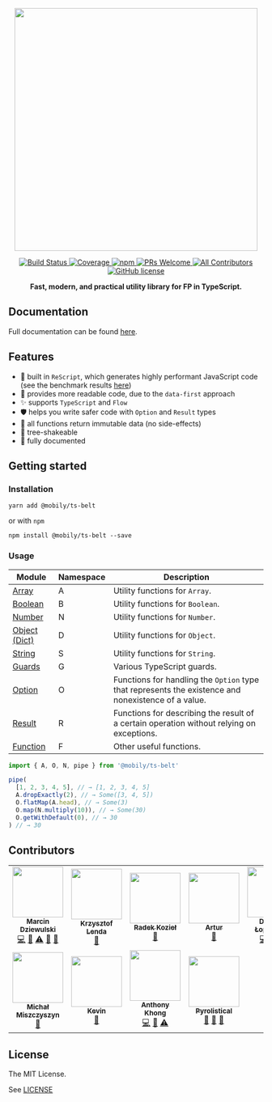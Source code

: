 <p align="center">
  <img src="https://raw.githubusercontent.com/mobily/ts-belt/master/assets/ts-belt-frame.png" width="480">
</p>

<p align="center">
  <a href="https://app.circleci.com/pipelines/github/mobily/ts-belt">
    <img src="https://img.shields.io/circleci/build/github/mobily/ts-belt.svg?style=flat-square&amp;logo=circleci" alt="Build Status">
  </a>
  <a href="https://coveralls.io/github/mobily/ts-belt?branch=master">
    <img src="https://img.shields.io/coveralls/github/mobily/ts-belt.svg?style=flat-square&amp;logo=coveralls" alt="Coverage">
  </a>
  <a href="https://www.npmjs.com/package/@mobily/ts-belt">
    <img src="https://img.shields.io/npm/v/@mobily/ts-belt.svg?style=flat-square&amp;logo=npm" alt="npm">
  </a>
  <a href="http://makeapullrequest.com">
    <img src="https://img.shields.io/badge/PRs-welcome-brightgreen.svg?style=flat-square" alt="PRs Welcome">
  </a>
  <a href="#contributors">
    <img src="https://img.shields.io/badge/all_contributors-10-orange.svg?style=flat-square" alt="All Contributors">
  </a>
  <a href="https://github.com/mobily/ts-belt/blob/master/LICENSE">
    <img src="https://img.shields.io/badge/license-MIT-blue.svg?style=flat-square" alt="GitHub license">
  </a>
</p>

<p align="center">
  <strong>Fast, modern, and practical utility library for FP in TypeScript.</strong>
</p>

## Documentation

Full documentation can be found [here](https://mobily.github.io/ts-belt/).

## Features

- 🚀 built in `ReScript`, which generates highly performant JavaScript code (see the benchmark results [here](https://mobily.github.io/ts-belt/benchmarks/introduction))
- 👀 provides more readable code, due to the `data-first` approach
- ✨ supports `TypeScript` and `Flow`
- 🛡 helps you write safer code with `Option` and `Result` types
- 🎯 all functions return immutable data (no side-effects)
- 🌲 tree-shakeable
- 📝 fully documented

## Getting started

### Installation

```shell
yarn add @mobily/ts-belt
```

or with `npm`

```shell
npm install @mobily/ts-belt --save
```

### Usage

| Module | Namespace | Description |
|--|-----------|--|
| [Array](https://mobily.github.io/ts-belt/api/array) | A | Utility functions for `Array`. |
| [Boolean](https://mobily.github.io/ts-belt/api/boolean) | B | Utility functions for `Boolean`. |
| [Number](https://mobily.github.io/ts-belt/api/number) | N | Utility functions for `Number`. |
| [Object (Dict)](https://mobily.github.io/ts-belt/api/object) | D | Utility functions for `Object`. |
| [String](https://mobily.github.io/ts-belt/api/string) | S | Utility functions for `String`. |
| [Guards](https://mobily.github.io/ts-belt/api/guards) | G | Various TypeScript guards. |
| [Option](https://mobily.github.io/ts-belt/api/option) | O | Functions for handling the `Option` type that represents the existence and nonexistence of a value. |
| [Result](https://mobily.github.io/ts-belt/api/result) | R | Functions for describing the result of a certain operation without relying on exceptions. |
| [Function](https://mobily.github.io/ts-belt/api/function) | F | Other useful functions. |

```typescript
import { A, O, N, pipe } from '@mobily/ts-belt'

pipe(
  [1, 2, 3, 4, 5], // → [1, 2, 3, 4, 5]
  A.dropExactly(2), // → Some([3, 4, 5])
  O.flatMap(A.head), // → Some(3)
  O.map(N.multiply(10)), // → Some(30)
  O.getWithDefault(0), // → 30
) // → 30
```


## Contributors

<!-- ALL-CONTRIBUTORS-LIST:START - Do not remove or modify this section -->
<!-- prettier-ignore-start -->
<!-- markdownlint-disable -->
<table>
  <tr>
    <td align="center"><a href="https://twitter.com/__marcin_"><img src="https://avatars1.githubusercontent.com/u/1467712?v=4?s=100" width="100px;" alt=""/><br /><sub><b>Marcin Dziewulski</b></sub></a><br /><a href="https://github.com/mobily/ts-belt/commits?author=mobily" title="Code">💻</a> <a href="https://github.com/mobily/ts-belt/commits?author=mobily" title="Documentation">📖</a> <a href="https://github.com/mobily/ts-belt/commits?author=mobily" title="Tests">⚠️</a> <a href="#design-mobily" title="Design">🎨</a> <a href="#maintenance-mobily" title="Maintenance">🚧</a></td>
    <td align="center"><a href="http://github.com/foull"><img src="https://avatars.githubusercontent.com/u/902819?v=4?s=100" width="100px;" alt=""/><br /><sub><b>Krzysztof Lenda</b></sub></a><br /><a href="https://github.com/mobily/ts-belt/commits?author=foull" title="Documentation">📖</a></td>
    <td align="center"><a href="https://github.com/panr"><img src="https://avatars.githubusercontent.com/u/1303365?v=4?s=100" width="100px;" alt=""/><br /><sub><b>Radek Kozieł</b></sub></a><br /><a href="https://github.com/mobily/ts-belt/commits?author=panr" title="Documentation">📖</a></td>
    <td align="center"><a href="https://github.com/Fortidude"><img src="https://avatars.githubusercontent.com/u/8781462?v=4?s=100" width="100px;" alt=""/><br /><sub><b>Artur</b></sub></a><br /><a href="https://github.com/mobily/ts-belt/commits?author=Fortidude" title="Documentation">📖</a></td>
    <td align="center"><a href="https://github.com/domeknn"><img src="https://avatars.githubusercontent.com/u/9402280?v=4?s=100" width="100px;" alt=""/><br /><sub><b>Dominik Łopaciński</b></sub></a><br /><a href="https://github.com/mobily/ts-belt/commits?author=domeknn" title="Code">💻</a> <a href="https://github.com/mobily/ts-belt/commits?author=domeknn" title="Documentation">📖</a> <a href="https://github.com/mobily/ts-belt/commits?author=domeknn" title="Tests">⚠️</a></td>
    <td align="center"><a href="https://github.com/Eghizio"><img src="https://avatars.githubusercontent.com/u/32049761?v=4?s=100" width="100px;" alt=""/><br /><sub><b>Jakub Wąsik</b></sub></a><br /><a href="https://github.com/mobily/ts-belt/commits?author=Eghizio" title="Documentation">📖</a></td>
    <td align="center"><a href="https://github.com/Dilven"><img src="https://avatars.githubusercontent.com/u/26671751?v=4?s=100" width="100px;" alt=""/><br /><sub><b>Krystian Mateusiak</b></sub></a><br /><a href="https://github.com/mobily/ts-belt/commits?author=Dilven" title="Code">💻</a> <a href="https://github.com/mobily/ts-belt/commits?author=Dilven" title="Documentation">📖</a> <a href="https://github.com/mobily/ts-belt/commits?author=Dilven" title="Tests">⚠️</a></td>
  </tr>
  <tr>
    <td align="center"><a href="https://typeofweb.com/"><img src="https://avatars.githubusercontent.com/u/1338731?v=4?s=100" width="100px;" alt=""/><br /><sub><b>Michał Miszczyszyn</b></sub></a><br /><a href="#ideas-mmiszy" title="Ideas, Planning, & Feedback">🤔</a></td>
    <td align="center"><a href="https://github.com/remnantkevin"><img src="https://avatars.githubusercontent.com/u/8270635?v=4?s=100" width="100px;" alt=""/><br /><sub><b>Kevin</b></sub></a><br /><a href="https://github.com/mobily/ts-belt/commits?author=remnantkevin" title="Documentation">📖</a></td>
    <td align="center"><a href="https://github.com/anthony-khong"><img src="https://avatars.githubusercontent.com/u/12151757?v=4?s=100" width="100px;" alt=""/><br /><sub><b>Anthony Khong</b></sub></a><br /><a href="https://github.com/mobily/ts-belt/commits?author=anthony-khong" title="Code">💻</a> <a href="https://github.com/mobily/ts-belt/commits?author=anthony-khong" title="Documentation">📖</a> <a href="https://github.com/mobily/ts-belt/commits?author=anthony-khong" title="Tests">⚠️</a></td>
    <td align="center"><a href="http://pyrolistical.github.com/"><img src="https://avatars.githubusercontent.com/u/463642?v=4?s=100" width="100px;" alt=""/><br /><sub><b>Pyrolistical</b></sub></a><br /><a href="https://github.com/mobily/ts-belt/commits?author=Pyrolistical" title="Documentation">📖</a> <a href="#maintenance-Pyrolistical" title="Maintenance">🚧</a> <a href="#ideas-Pyrolistical" title="Ideas, Planning, & Feedback">🤔</a></td>
  </tr>
</table>

<!-- markdownlint-restore -->
<!-- prettier-ignore-end -->

<!-- ALL-CONTRIBUTORS-LIST:END -->

## License

The MIT License.

See [LICENSE](LICENSE)
